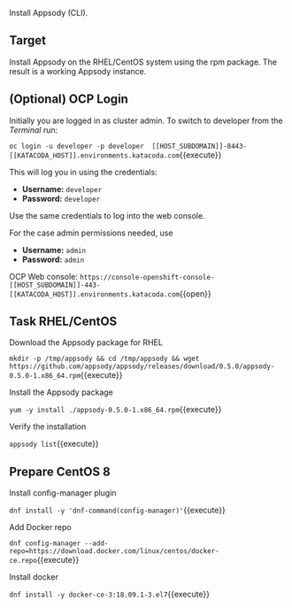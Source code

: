 Install Appsody (CLI).

## Target

Install Appsody on the RHEL/CentOS system using the rpm package. The result is a working Appsody instance.

## (Optional) OCP Login

Initially you are logged in as cluster admin. To switch to developer from the _Terminal_ run:

``oc login -u developer -p developer  [[HOST_SUBDOMAIN]]-8443-[[KATACODA_HOST]].environments.katacoda.com``{{execute}}

This will log you in using the credentials:

* **Username:** ``developer``
* **Password:** ``developer``

Use the same credentials to log into the web console.

For the case admin permissions needed, use

* **Username:** ``admin``
* **Password:** ``admin``

OCP Web console: ``https://console-openshift-console-[[HOST_SUBDOMAIN]]-443-[[KATACODA_HOST]].environments.katacoda.com``{{open}}

## Task RHEL/CentOS

Download the Appsody package for RHEL

`mkdir -p /tmp/appsody && cd /tmp/appsody && wget https://github.com/appsody/appsody/releases/download/0.5.0/appsody-0.5.0-1.x86_64.rpm`{{execute}}

Install the Appsody package

`yum -y install ./appsody-0.5.0-1.x86_64.rpm`{{execute}}

Verify the installation

`appsody list`{{execute}}

## Prepare CentOS 8

Install config-manager plugin

`dnf install -y 'dnf-command(config-manager)'`{{execute}}

Add Docker repo

`dnf config-manager --add-repo=https://download.docker.com/linux/centos/docker-ce.repo`{{execute}}

Install docker

`dnf install -y docker-ce-3:18.09.1-3.el7`{{execute}}


